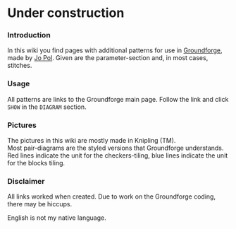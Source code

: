 # Under construction

### Introduction
In this wiki you find pages with additional patterns for use in [Groundforge](https://d-bl.github.io/GroundForge/), made by [Jo Pol](https://github.com/d-bl). Given are the parameter-section and, in most cases, stitches. 

### Usage
All patterns are links to the Groundforge main page. Follow the link and click `SHOW` in the `DIAGRAM` section.

### Pictures
The pictures in this wiki are mostly made in Knipling (TM).   
Most pair-diagrams are the styled versions that Groundforge understands. Red lines indicate the unit for the checkers-tiling, blue lines indicate the unit for the blocks tiling.

### Disclaimer
All links worked when created. Due to work on the Groundforge coding, there may be hiccups.

English is not my native language.